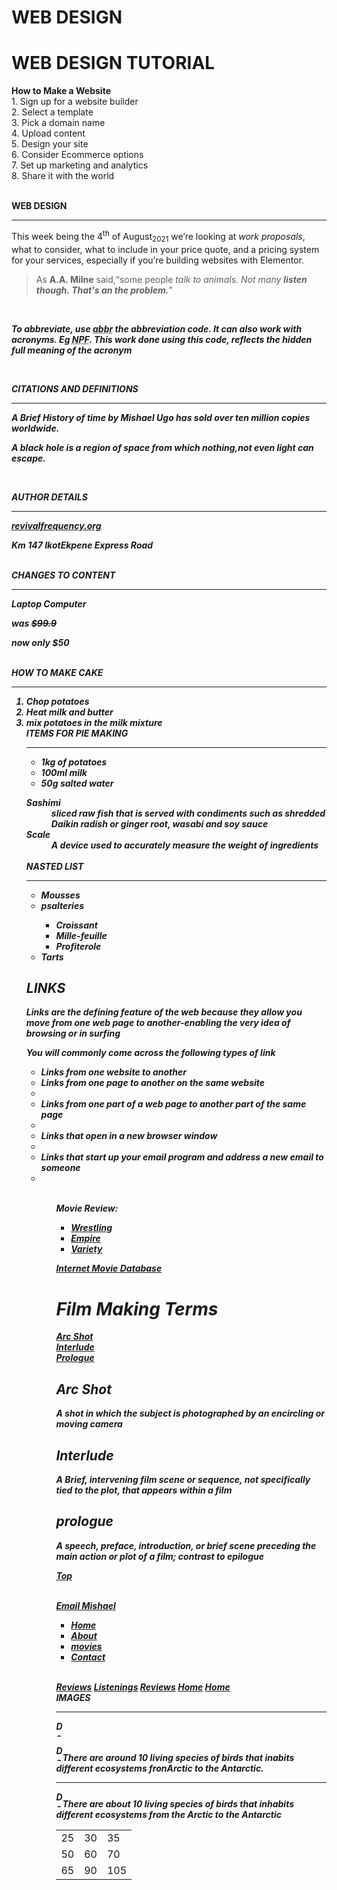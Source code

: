 # WEB DESIGN

<html>
<body>
<h1> WEB DESIGN TUTORIAL</h1>
<p>  
<b>How to Make a Website</b>
<br />1. Sign up for a website builder 
<br />2. Select a template 
<br />3. Pick a domain name 
<br />4. Upload content 
<br />5. Design your site 
<br />6. Consider Ecommerce options 
<br />7. Set up marketing and analytics 
<br />8. Share it with the world </p>
<P><br /> <b>WEB DESIGN</b> </p>
<hr />
<p>This week being the 4<sup>th</sup> of August<sub>2021</sub> we’re looking at <i>work proposals</i>, what to consider, what to include in your price quote, and a pricing system for your services, especially if you’re building websites with Elementor.</p>
<p><blockquote cite="http://en.wikipedia.org/wiki/Winnie-the-Pooh">  
<p>As <b>A.A. Milne</b> said,<q>some people <em>talk to animals</ em>. Not many <strong>listen though</ strong>. That's an the problem.</q></p>   
</blockquote>
<br />
<p>To abbreviate, use <abbr title = Abbreviation">abbr</abbr> the abbreviation code. It can also work with acronyms. Eg <acronym title="Nigeria Police Force">NPF</acronym>. This work done using this code, reflects the hidden full meaning of the acronym</p>
<br /> 
<p>CITATIONS AND DEFINITIONS</p>
<hr />
<p><cite>A Brief History of time</cite> by Mishael Ugo has sold over ten million copies worldwide.</p>
<p>A <dfn> black hole</dfn> is a region of space from which nothing,not even light can escape.</p>
<br />
<p>AUTHOR DETAILS</p>
<hr />
<address>
<p><a href="mailto: revivalfrequency.org">revivalfrequency.org</a></p>
<p>Km 147 IkotEkpene Express Road</p>
<br />
CHANGES TO CONTENT
<hr />
<p>Laptop Computer</p>
<p>was <s>$99.9</s></p>
<p>now only $50</p>
<br />
HOW TO MAKE CAKE
<hr />
<ol> 
<li>Chop potatoes</1i>
<li>Heat milk and butter</1i>
<Li>mix potatoes in the milk mixture</1i>
</0l>
<br />
ITEMS FOR PIE MAKING
<hr />
<ul>
<Li>1kg of potatoes</li>
<li>100ml milk</li>
<li>50g salted water</li>
</ul>
<dl>
<dt>Sashimi</dt>
<dd>sliced raw fish that is served with condiments such as shredded Daikin radish or ginger root, wasabi and soy sauce</dd>
<dt>Scale</dt>
<dd>A device used to accurately measure the weight of ingredients</dd>
<br />
NASTED LIST
<hr />
<ul>
<li>Mousses</li>
<li>psalteries</li>
<ul>
<li>Croissant</li>
<li>Mille-feuille</li>
<li>Profiterole</li>
</ul>
</li>
<li>Tarts</li>
</ul>
<h2> LINKS</h2>
<p> Links are the defining feature of the web because they allow you move from one web page to another-enabling the very idea of browsing or in surfing<p/>
<p>You will commonly come across the following types of link<p/>
<ul>
<li>Links from one website to another</li>
<li>Links from one page to another on the same website <li/>
<li>Links from one part of a web page to another part of the same page<li/>
<li>Links that open in a new browser window<li/>
<li>Links that start up your email program and address a new email to someone<li/>
<ul/>
<br />
<p>Movie Review:
<ul>
<li><a href="http://www.wwe.com">Wrestling</a></li>
<li><a href="http://www.empireonline.com">Empire</a></li>
<li><a href="http://www.variety.com">Variety</a></li>
</ul>
</p>
<p><a href ="http://www. Imdb.com" target="_blank"> Internet Movie Database</a></p>
</body>
</html>
<html>
<body>
<h1 I'd="top">Film Making Terms</h1>
<a href="#arc_shot">Arc Shot</a><br />
<a href="#interlude">Interlude</a><br />
<a href="#prologue">Prologue</a><br />
<h2 id="arc_shot">Arc Shot</h2>
<p> A shot in which the subject is photographed by an encircling or moving camera</p>
<h2 id="interlude">Interlude</h2>
<p>A Brief, intervening film scene or sequence, not specifically tied to the plot, that appears within a film</p>
<h2 id="prologue">prologue</h2>
<P> A speech, preface, introduction, or brief scene preceding the main action or plot of a film; contrast to epilogue</p>
<p><a href="#top">Top</a></p>
<br /> 
<a href="mailto: mishaelochulorugo1@gmail.com">Email Mishael</a>
<p>
<ul>
<li><a href="index.html">Home</a></li>
<li><a href="about-us.html">About</a></li>
<li><a href="movies.html">movies</a></li>
<li><a href="contact.html">Contact</a></li>
</ul>
</p>
<br />
<a href="Reviews.html">Reviews</a>
<a href="music/listening.html">Listenings</a>
<a href="movies/DVD/reviews.html">Reviews</a>
<a href="../index.html">Home</a>
<a href="../../index.html">Home</a>
<br />
IMAGES
<hr />
<Img SRC="!IMG_-fzga6m](https://user-images.githubusercontent.com/89052042/133282773-a3a3648b-0165-4242-a29f-99d3e15e81bb.jpg" alt=" De-Voice " title=" This is mishael de-voice." width=10 height =25 />
  <p><Img SRC="!img https://github.com/hubvoice/hubviucehtml-css/issues/2#issue-996152001" alt=" De-Voice " title=" This is mishael de-voice." width=10 height =25 />There are around 10 living species of birds that inabits different ecosystems fronArctic to the Antarctic.</p>
<hr />
<p><Img SRC="!IMG_-fzga6m](https://user-images.githubusercontent.com/89052042/133282773-a3a3648b-0165-4242-a29f-99d3e15e81bb.jpg" alt=" De-Voice " title=" This is mishael de-voice." width=10 height =25 />There are about 10 living species of birds that inhabits different ecosystems from the Arctic to the Antarctic</p>

<Table> 
<tr>
<td>25</td>
<td>30</td>
<td>35</td>
</tr>
<tr>
<td>50</td>
<td>60</td>
<td>70</td>
</tr>
<tr>
<td>65</td>
<td>90</td>
<td>105</td>
</tr>
</Table>
</body>
</html>

